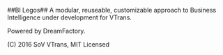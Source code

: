 ##BI Legos##
A modular, reuseable, customizable approach to Business Intelligence under development for VTrans.

Powered by DreamFactory.

(C) 2016 SoV VTrans, MIT Licensed